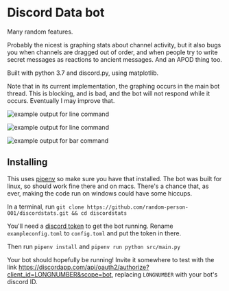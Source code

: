 # Discord Data bot
Many random features.

Probably the nicest is graphing stats about channel activity, but it also bugs you when channels are dragged out of order, and when people try to write secret messages as reactions to ancient messages.  And an APOD thing too.

Built with python 3.7 and discord.py, using matplotlib.

Note that in its current implementation, the graphing occurs in the main bot thread.  This is blocking, and is bad, and the bot will not respond while it occurs.  Eventually I may improve that.

![example output for line command](https://cdn.discordapp.com/attachments/500896262351093761/568268930964127784/channel_activity.png)

![example output for line command](https://cdn.discordapp.com/attachments/500896262351093761/568283419323138068/channel_activity.png)

![example output for bar command](https://media.discordapp.net/attachments/500896262351093761/568284315167883286/channel_activity.png)

## Installing
This uses [pipenv](https://pipenv.readthedocs.io/en/latest/install/) so make sure you have that installed.
The bot was built for linux, so should work fine there and on macs.  There's a chance that, as ever, making the code run on windows could have some hiccups.

In a terminal, run `git clone https://github.com/random-person-001/discordstats.git && cd discordstats`

You'll need a [discord token](https://github.com/reactiflux/discord-irc/wiki/Creating-a-discord-bot-&-getting-a-token) to get the bot running. Rename `exampleconfig.toml` to `config.toml` and put the token in there.

Then run
`pipenv install` and `pipenv run python src/main.py`

Your bot should hopefully be running!  Invite it somewhere to test with the link https://discordapp.com/api/oauth2/authorize?client_id=LONGNUMBER&scope=bot, replacing `LONGNUMBER` with your bot's discord ID.
